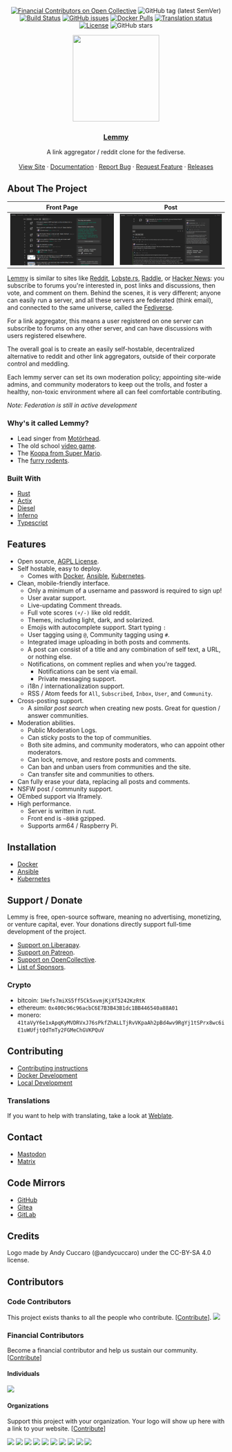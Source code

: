 <div align="center">

[![Financial Contributors on Open Collective](https://opencollective.com/lemmy/all/badge.svg?label=financial+contributors)](https://opencollective.com/lemmy) ![GitHub tag (latest SemVer)](https://img.shields.io/github/tag/LemmyNet/lemmy.svg)
[![Build Status](https://travis-ci.org/LemmyNet/lemmy.svg?branch=master)](https://travis-ci.org/LemmyNet/lemmy)
[![GitHub issues](https://img.shields.io/github/issues-raw/LemmyNet/lemmy.svg)](https://github.com/LemmyNet/lemmy/issues)
[![Docker Pulls](https://img.shields.io/docker/pulls/dessalines/lemmy.svg)](https://cloud.docker.com/repository/docker/dessalines/lemmy/)
[![Translation status](http://weblate.yerbamate.dev/widgets/lemmy/-/lemmy/svg-badge.svg)](http://weblate.yerbamate.dev/engage/lemmy/)
[![License](https://img.shields.io/github/license/LemmyNet/lemmy.svg)](LICENSE)
![GitHub stars](https://img.shields.io/github/stars/LemmyNet/lemmy?style=social)
</div>

<p align="center">
  <a href="https://dev.lemmy.ml/" rel="noopener">
 <img width=200px height=200px src="ui/assets/favicon.svg"></a>

 <h3 align="center"><a href="https://dev.lemmy.ml">Lemmy</a></h3>
  <p align="center">
    A link aggregator / reddit clone for the fediverse.
    <br />
    <br />
    <a href="https://dev.lemmy.ml">View Site</a>
    ·
    <a href="https://dev.lemmy.ml/docs/index.html">Documentation</a>
    ·
    <a href="https://github.com/LemmyNet/lemmy/issues">Report Bug</a>
    ·
    <a href="https://github.com/LemmyNet/lemmy/issues">Request Feature</a>
    ·
    <a href="https://github.com/LemmyNet/lemmy/blob/master/RELEASES.md">Releases</a>
  </p>
</p>

## About The Project

Front Page|Post
---|---
![main screen](https://raw.githubusercontent.com/LemmyNet/lemmy/master/docs/img/main_screen.png)|![chat screen](https://raw.githubusercontent.com/LemmyNet/lemmy/master/docs/img/chat_screen.png)

[Lemmy](https://github.com/LemmyNet/lemmy) is similar to sites like [Reddit](https://reddit.com), [Lobste.rs](https://lobste.rs), [Raddle](https://raddle.me), or [Hacker News](https://news.ycombinator.com/): you subscribe to forums you're interested in, post links and discussions, then vote, and comment on them. Behind the scenes, it is very different; anyone can easily run a server, and all these servers are federated (think email), and connected to the same universe, called the [Fediverse](https://en.wikipedia.org/wiki/Fediverse).

For a link aggregator, this means a user registered on one server can subscribe to forums on any other server, and can have discussions with users registered elsewhere.

The overall goal is to create an easily self-hostable, decentralized alternative to reddit and other link aggregators, outside of their corporate control and meddling.

Each lemmy server can set its own moderation policy; appointing site-wide admins, and community moderators to keep out the trolls, and foster a healthy, non-toxic environment where all can feel comfortable contributing.

*Note: Federation is still in active development*

### Why's it called Lemmy?

- Lead singer from [Motörhead](https://invidio.us/watch?v=pWB5JZRGl0U).
- The old school [video game](<https://en.wikipedia.org/wiki/Lemmings_(video_game)>).
- The [Koopa from Super Mario](https://www.mariowiki.com/Lemmy_Koopa).
- The [furry rodents](http://sunchild.fpwc.org/lemming-the-little-giant-of-the-north/).

### Built With

- [Rust](https://www.rust-lang.org)
- [Actix](https://actix.rs/)
- [Diesel](http://diesel.rs/)
- [Inferno](https://infernojs.org)
- [Typescript](https://www.typescriptlang.org/)

## Features

- Open source, [AGPL License](/LICENSE).
- Self hostable, easy to deploy.
  - Comes with [Docker](#docker), [Ansible](#ansible), [Kubernetes](#kubernetes).
- Clean, mobile-friendly interface.
  - Only a minimum of a username and password is required to sign up!
  - User avatar support.
  - Live-updating Comment threads.
  - Full vote scores `(+/-)` like old reddit.
  - Themes, including light, dark, and solarized.
  - Emojis with autocomplete support. Start typing `:`
  - User tagging using `@`, Community tagging using `#`.
  - Integrated image uploading in both posts and comments.
  - A post can consist of a title and any combination of self text, a URL, or nothing else.
  - Notifications, on comment replies and when you're tagged.
    - Notifications can be sent via email.
    - Private messaging support.
  - i18n / internationalization support.
  - RSS / Atom feeds for `All`, `Subscribed`, `Inbox`, `User`, and `Community`.
- Cross-posting support.
  - A *similar post search* when creating new posts. Great for question / answer communities.
- Moderation abilities.
  - Public Moderation Logs.
  - Can sticky posts to the top of communities.
  - Both site admins, and community moderators, who can appoint other moderators.
  - Can lock, remove, and restore posts and comments.
  - Can ban and unban users from communities and the site.
  - Can transfer site and communities to others.
- Can fully erase your data, replacing all posts and comments.
- NSFW post / community support.
- OEmbed support via Iframely.
- High performance.
  - Server is written in rust.
  - Front end is `~80kB` gzipped.
  - Supports arm64 / Raspberry Pi.

## Installation

- [Docker](https://dev.lemmy.ml/docs/administration_install_docker.html)
- [Ansible](https://dev.lemmy.ml/docs/administration_install_ansible.html)
- [Kubernetes](https://dev.lemmy.ml/docs/administration_install_kubernetes.html)

## Support / Donate

Lemmy is free, open-source software, meaning no advertising, monetizing, or venture capital, ever. Your donations directly support full-time development of the project.

- [Support on Liberapay](https://liberapay.com/Lemmy).
- [Support on Patreon](https://www.patreon.com/dessalines).
- [Support on OpenCollective](https://opencollective.com/lemmy).
- [List of Sponsors](https://dev.lemmy.ml/sponsors).

### Crypto

- bitcoin: `1Hefs7miXS5ff5Ck5xvmjKjXf5242KzRtK`
- ethereum: `0x400c96c96acbC6E7B3B43B1dc1BB446540a88A01`
- monero: `41taVyY6e1xApqKyMVDRVxJ76sPkfZhALLTjRvVKpaAh2pBd4wv9RgYj1tSPrx8wc6iE1uWUfjtQdTmTy2FGMeChGVKPQuV`

## Contributing

- [Contributing instructions](https://dev.lemmy.ml/docs/contributing.html)
- [Docker Development](https://dev.lemmy.ml/docs/contributing_docker_development.html)
- [Local Development](https://dev.lemmy.ml/docs/contributing_local_development.html)

### Translations

If you want to help with translating, take a look at [Weblate](https://weblate.yerbamate.dev/projects/lemmy/).

## Contact

- [Mastodon](https://mastodon.social/@LemmyDev)
- [Matrix](https://riot.im/app/#/room/#rust-reddit-fediverse:matrix.org)

## Code Mirrors

- [GitHub](https://github.com/LemmyNet/lemmy)
- [Gitea](https://yerbamate.dev/LemmyNet/lemmy)
- [GitLab](https://gitlab.com/dessalines/lemmy)

## Credits

Logo made by Andy Cuccaro (@andycuccaro) under the CC-BY-SA 4.0 license.

## Contributors

### Code Contributors

This project exists thanks to all the people who contribute. [[Contribute](CONTRIBUTING.md)].
<a href="https://github.com/LemmyNet/lemmy/graphs/contributors"><img src="https://opencollective.com/lemmy/contributors.svg?width=890&button=false" /></a>

### Financial Contributors

Become a financial contributor and help us sustain our community. [[Contribute](https://opencollective.com/lemmy/contribute)]

#### Individuals

<a href="https://opencollective.com/lemmy"><img src="https://opencollective.com/lemmy/individuals.svg?width=890"></a>

#### Organizations

Support this project with your organization. Your logo will show up here with a link to your website. [[Contribute](https://opencollective.com/lemmy/contribute)]

<a href="https://opencollective.com/lemmy/organization/0/website"><img src="https://opencollective.com/lemmy/organization/0/avatar.svg"></a>
<a href="https://opencollective.com/lemmy/organization/1/website"><img src="https://opencollective.com/lemmy/organization/1/avatar.svg"></a>
<a href="https://opencollective.com/lemmy/organization/2/website"><img src="https://opencollective.com/lemmy/organization/2/avatar.svg"></a>
<a href="https://opencollective.com/lemmy/organization/3/website"><img src="https://opencollective.com/lemmy/organization/3/avatar.svg"></a>
<a href="https://opencollective.com/lemmy/organization/4/website"><img src="https://opencollective.com/lemmy/organization/4/avatar.svg"></a>
<a href="https://opencollective.com/lemmy/organization/5/website"><img src="https://opencollective.com/lemmy/organization/5/avatar.svg"></a>
<a href="https://opencollective.com/lemmy/organization/6/website"><img src="https://opencollective.com/lemmy/organization/6/avatar.svg"></a>
<a href="https://opencollective.com/lemmy/organization/7/website"><img src="https://opencollective.com/lemmy/organization/7/avatar.svg"></a>
<a href="https://opencollective.com/lemmy/organization/8/website"><img src="https://opencollective.com/lemmy/organization/8/avatar.svg"></a>
<a href="https://opencollective.com/lemmy/organization/9/website"><img src="https://opencollective.com/lemmy/organization/9/avatar.svg"></a>
